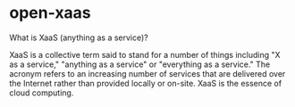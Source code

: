 # open-xaas
What is XaaS (anything as a service)?

XaaS is a collective term said to stand for a number of things including "X as a service," "anything as a service" or "everything as a service." The acronym refers to an increasing number of services that are delivered over the Internet rather than provided locally or on-site. XaaS is the essence of cloud computing.
